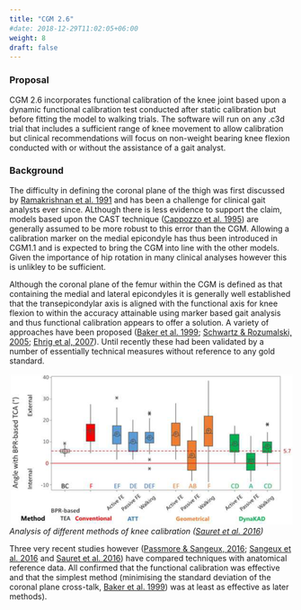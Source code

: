 ```yaml
---
title: "CGM 2.6"
#date: 2018-12-29T11:02:05+06:00
weight: 8
draft: false
---
```


### Proposal

CGM 2.6  incorporates functional calibration of the knee joint based upon a dynamic functional calibration test conducted after static calibration but before fitting the model to walking trials. The software will run on any .c3d trial that includes a sufficient range of knee movement to allow calibration but clinical recommendations will focus on non-weight bearing knee flexion conducted with or without the assistance of a gait analyst.


### Background

The difficulty in defining the coronal plane of the thigh was first discussed by [Ramakrishnan et al. 1991](http://dx.doi.org/0021-9290%2891%2990175-M) and has been a challenge for clinical gait analysts ever since. ALthough there is less evidence to support the claim, models based upon the CAST technique ([Cappozzo et al. 1995]( http://dx.doi.org/10.1016/0268-0033%2895%2991394-T))  are generally assumed to be more robust to this error than the CGM. Allowing a calibration marker on the medial epicondyle has thus been introduced in CGM1.1 and is expected to bring the CGM into line with the other models. Given the importance of hip rotation in many clinical analyses however this is unlikley to be sufficient.

Although the coronal plane of the femur within the CGM is defined as that containing the medial and lateral epicondyles it is generally well established that the transepicondylar axis is aligned with the functional axis for knee flexion to within the accuracy attainable using marker based gait analysis and thus functional calibration appears to offer a solution. A variety of approaches have been proposed ([Baker et al. 1999](http://dx.doi.org/10.1016/S0167-9457%2899%2900027-5); [Schwartz & Rozumalski, 2005]( http://dx.doi.org/10.1016/j.jbiomech.2004.03.009); [Ehrig et al, 2007](http://dx.doi.org/S0021-9290%2806%2900415-5)). Until recently these had been validated by a number of essentially technical measures without reference to any gold standard.



![cgm24ms](CGM26Knees.png)
*Analysis of different methods of knee calibration ([Sauret et al. 2016](http://dx.doi.org/10.1016/j.gaitpost.2016.09.008))*



Three very recent studies however ([Passmore & Sangeux, 2016](http://dx.doi.org/10.1016/j.gaitpost.2016.02.006); [Sangeux et al. 2016](http://dx.doi.org/10.1016/j.jbiomech.2016.10.049) and [Sauret et al. 2016](http://dx.doi.org/10.1016/j.gaitpost.2016.09.008)) have compared techniques with anatomical reference data. All confirmed that the functional calibration was effective and that the simplest method (minimising the standard deviation of the coronal plane cross-talk, [Baker et al. 1999](http://dx.doi.org/10.1016/S0167-9457%2899%2900027-5)) was at least as effective as later methods).
